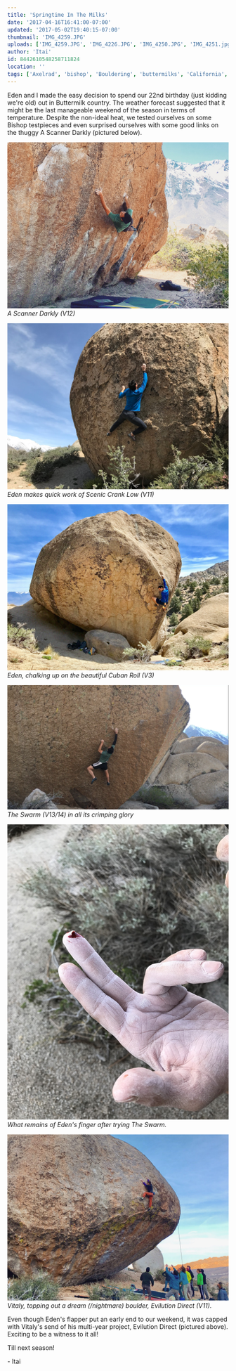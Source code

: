 ```yaml
---
title: 'Springtime In The Milks'
date: '2017-04-16T16:41:00-07:00'
updated: '2017-05-02T19:40:15-07:00'
thumbnail: 'IMG_4259.JPG'
uploads: ['IMG_4259.JPG', 'IMG_4226.JPG', 'IMG_4250.JPG', 'IMG_4251.jpg', 'IMG_4249.JPG', 'IMG_4263.JPG']
author: 'Itai'
id: 8442610548258711824
location: ''
tags: ['Axelrad', 'bishop', 'Bouldering', 'buttermilks', 'California', 'Climbing', 'Eden', 'granite', 'highball', 'Itai']
---
```


Eden and I made the easy decision to spend our 22nd birthday (just kidding we're old) out in Buttermilk country. The weather forecast suggested that it might be the last manageable weekend of the season in terms of temperature. Despite the non-ideal heat, we tested ourselves on some Bishop testpieces and even surprised ourselves with some good links on the thuggy A Scanner Darkly (pictured below).

![image alt](uploads/IMG_4259.JPG)*A Scanner Darkly (V12)*

![image alt](uploads/IMG_4226.JPG)*Eden makes quick work of Scenic Crank Low (V11)*

![image alt](uploads/IMG_4250.JPG)*Eden, chalking up on the beautiful Cuban Roll (V3)*

![image alt](uploads/IMG_4251.jpg)*The Swarm (V13/14) in all its crimping glory*

![image alt](uploads/IMG_4249.JPG)*What remains of Eden's finger after trying The Swarm.*

![image alt](uploads/IMG_4263.JPG)*Vitaly, topping out a dream (/nightmare) boulder, Evilution Direct (V11).*

Even though Eden's flapper put an early end to our weekend, it was capped with Vitaly's send of his multi-year project, Evilution Direct (pictured above). Exciting to be a witness to it all!

Till next season!

\- Itai
